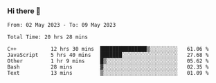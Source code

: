 ### Hi there 👋

<!--
**wangsy503/wangsy503** is a ✨ _special_ ✨ repository because its `README.md` (this file) appears on your GitHub profile.

Here are some ideas to get you started:

- 🔭 I’m currently working on ...
- 🌱 I’m currently learning ...
- 👯 I’m looking to collaborate on ...
- 🤔 I’m looking for help with ...
- 💬 Ask me about ...
- 📫 How to reach me: ...
- 😄 Pronouns: ...
- ⚡ Fun fact: ...
-->
<!--START_SECTION:waka-->

```text
From: 02 May 2023 - To: 09 May 2023

Total Time: 20 hrs 28 mins

C++           12 hrs 30 mins  ███████████████▒░░░░░░░░░   61.06 %
JavaScript    5 hrs 40 mins   ███████░░░░░░░░░░░░░░░░░░   27.68 %
Other         1 hr 9 mins     █▒░░░░░░░░░░░░░░░░░░░░░░░   05.62 %
Bash          28 mins         ▓░░░░░░░░░░░░░░░░░░░░░░░░   02.35 %
Text          13 mins         ▒░░░░░░░░░░░░░░░░░░░░░░░░   01.09 %
```

<!--END_SECTION:waka-->
